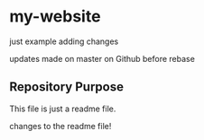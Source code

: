 # my-website

just example adding changes 

updates made on master on Github before rebase


## Repository Purpose

This file is just a readme file.

changes to the readme file!


